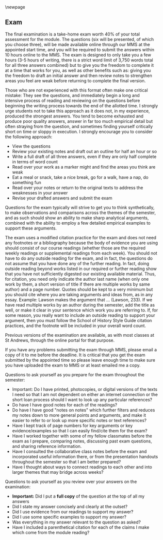 \newpage

## Exam

The final examination is a take-home exam worth 40% of your total assessment for the module. The questions (six will be presented, of which you choose three), will be made available online through our MMS at the appointed start time, and you will be required to submit the answers within 10 hours online to the MMS. The exam is designed to only take you a few hours (3-5 hours of writing, there is a strict word limit of 3,750 words total for all three answers combined) but to give you the freedom to complete it at a time that works for you, as well as other benefits such as: giving you the freedom to draft an initial answer and then review notes to strengthen areas you feel are weak before returning to complete the final version.

Those who are not experienced with this format often make one critical mistake: They see the questions, and immediately begin a long and intensive process of reading and reviewing on the questions before beginning the writing process towards the end of the allotted time. I strongly urge students not to take this approach as it does not, in my experience, produced the strongest answers. You tend to become exhausted and produce poor quality answers, answer in far too much empirical detail but often straying from the question, and sometimes finding yourself critically short on time or sloppy in execution. I strongly encourage you to consider the following approach: 

* View the questions
* Review your existing notes and draft out an outline for half an hour or so 
* Write a full draft of all three answers, even if they are only half complete in terms of word count
* Read over your work as a marker might and find the areas you think are weak
* Eat a meal or snack, take a nice break, go for a walk, have a nap, do something fun
* Read over your notes or return to the original texts to address the weaknesses in your answer
* Revise your drafted answers and submit the exam

Questions for the exam typically will strive to get you to think synthetically, to make observations and comparisons across the themes of the semester, and as such should show an ability to make sharp analytical arguments, combined with the ability to employ a few detailed empirical examples to support these arguments.

The exam uses a modified citation practice for the exam and does not need any footnotes or a bibliography because the body of evidence you are using should consist of our course readings (whether those are the required weekly readings or supplemental readings from each week). You should not have to do any outside reading for the exam, and in fact, the questions do not assume that you have done any of the further reading. In fact, doing outside reading beyond works listed in our required or further reading show that you have not sufficiently digested our existing available material. Thus, for citation, you need only indicate the author last name (when only one work by them, a short version of title if there are multiple works by same author) and a page number. Quotes should be kept to a very minimum but you should cite where you are taking arguments and ideas from, as in any essay. Example: Lawson makes the argument that ... (Lawson, 233). If we have read multiple works by an author during the semester, add the title as well, or make it clear in your sentence which work you are referring to. If, for some reason, you really want to include an outside reading to support your argument, then you must follow the School of History Style Guide citation practices, and the footnote will be included in your overall word count.

Previous versions of the examination are available, as with most classes at St Andrews, through the online portal for that purpose.

If you have any problems submitting the exam through MMS, please email a copy of it to me before the deadline. It is critical that you get the exam submitted by the appointed time so please leave enough time to make sure you have uploaded the exam to MMS or at least emailed me a copy.

Questions to ask yourself as you prepare for the exam throughout the semester:

* Important: Do I have printed, photocopies, or digital versions of the texts I need so that I am not dependent on either an internet connection or the short loan process should I want to look up any particular references?
* Do have I have good notes for each of the readings?
* Do have I have good "notes on notes" which further filters and reduces my notes down to more general points and arguments, and make it easier to refer to or look up more specific notes or text references?
* Have I kept track of page numbers for key arguments or key evidence/examples so that I can easily find/cite them for the exam?
* Have I worked together with some of my fellow classmates before the exam as I prepare, comparing notes, discussing past exam questions, and sharing reference information.
* Have I consulted the collaborative class notes before the exam and incorporated useful information there, or from the presentation handouts throughout the semester so that I am better prepared?
* Have I thought about ways to connect readings to each other and into larger themes that may bridge across weeks?

Questions to ask yourself as you review over your answers on the examination:

* **Important:** Did I put a **full copy** of the question at the top of all my answers
* Did I state my answer concisely and clearly at the outset?
* Did I use evidence from our readings to support my answer?
* Did I use some specific examples to support my answer?
* Was everything in my answer relevant to the question as asked?
* Have I included a parenthetical citation for each of the claims I make which come from the module reading?
